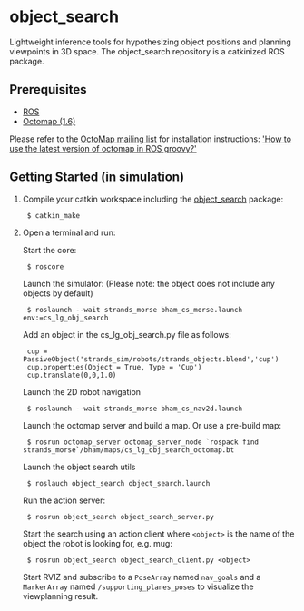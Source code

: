 object_search
=============

Lightweight inference tools for hypothesizing object positions and planning viewpoints in 3D space. The object_search repository is a catkinized ROS package.

Prerequisites
-------------

* [ROS](http://www.ros.org/wiki/ROS/Installation)
* [Octomap (1.6)](http://octomap.github.io/)

Please refer to the [OctoMap mailing list](https://groups.google.com/forum/#!forum/octomap) for installation instructions: ['How to use the latest version of octomap in ROS groovy?'](https://groups.google.com/forum/#!topic/octomap/BJ2QkZPxRCY)


Getting Started (in simulation)
-------------------------------

1. Compile your catkin workspace including the [object_search](https://github.com/kunzel/object_search) package:
      
        $ catkin_make

2. Open a terminal and run:

      Start the core:
      
        $ roscore
         
      Launch the simulator: (Please note: the object does not include any objects by default)
                                          
        $ roslaunch --wait strands_morse bham_cs_morse.launch env:=cs_lg_obj_search
        
        
      Add an object in the cs_lg_obj_search.py file as follows:
      
        cup = PassiveObject('strands_sim/robots/strands_objects.blend','cup')
        cup.properties(Object = True, Type = 'Cup')
        cup.translate(0,0,1.0)

      Launch the 2D robot navigation                 
        
        $ roslaunch --wait strands_morse bham_cs_nav2d.launch
        
      Launch the octomap server and build a map. Or use a pre-build map:
      
        $ rosrun octomap_server octomap_server_node `rospack find strands_morse`/bham/maps/cs_lg_obj_search_octomap.bt
        
      Launch the object search utils
      
        $ roslauch object_search object_search.launch
        
      Run the action server:
      
        $ rosrun object_search object_search_server.py
        
      Start the search using an action client where `<object>` is the name of the object the robot is looking for, e.g. mug: 
      
        $ rosrun object_search object_search_client.py <object>
        
        
      Start RVIZ and subscribe to a `PoseArray` named `nav_goals` and a `MarkerArray` named `/supporting_planes_poses` to visualize the viewplanning result.
      
      
      
